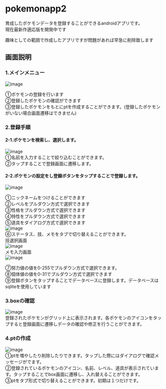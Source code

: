 # pokemonapp2
育成したポケモンデータを登録することができるandroidアプリです。  
現在最新作適応版を開発中です  

趣味としての範囲で作成したアプリですが問題があれば早急に削除致します  
  
## 画面説明
### 1.メインメニュー  
![image](https://user-images.githubusercontent.com/83626132/124224974-9ee38480-db41-11eb-98a6-fab32097740d.png)  
  
①ポケモンの登録を行います  
②登録したポケモンの確認ができます  
③登録したポケモンをもとにptを作成することができます。(登録したポケモンがいない場合画面遷移はできません)  
  
  
### 2.登録手順  
#### 2-1.ポケモンを検索し、選択します。  
![image](https://user-images.githubusercontent.com/83626132/124225672-d272de80-db42-11eb-8d86-c2456e230f83.png)  
①名前を入力することで絞り込むことができます。  
②タップすることで登録画面に遷移します。  
#### 2-2.ポケモンの設定をし登録ボタンをタップすることで登録します。  
![image](https://user-images.githubusercontent.com/83626132/124226880-bd974a80-db44-11eb-9ffe-44ece7caf52c.png)  
  
①ニックネームをつけることができます  
②レベルをプルダウン方式で選択できます  
③性格をプルダウン方式で選択できます  
④特性をプルダウン方式で選択できます  
⑤道具をダイアログ方式で選択できます  
![image](https://user-images.githubusercontent.com/83626132/124227154-2aaae000-db45-11eb-8614-b12b4b718c0e.png)  
⑥ステータス、技、メモをタブで切り替えることができます。  
技選択画面  
![image](https://user-images.githubusercontent.com/83626132/124227640-fc79d000-db45-11eb-8bf6-f0014a52576a.png)  
メモ入力画面  
![image](https://user-images.githubusercontent.com/83626132/124227754-203d1600-db46-11eb-9bf4-fa144bc4be6f.png)  

⑦努力値の値を0-255でプルダウン方式で選択できます。  
⑧個体値の値を0-31でプルダウン方式で選択できます  
⑨登録ボタンをタップすることでデータベースに登録します。データベースはsqliteを使用しています  
  
### 3.boxの確認
![image](https://user-images.githubusercontent.com/83626132/124227866-45ca1f80-db46-11eb-93de-5fb37619a6cc.png)  
登録されたポケモンがグリッド上に表示されます。各ポケモンのアイコンをタップすると登録画面に遷移しデータの確認や修正を行うことができます。  

  
### 4.ptの作成
![image](https://user-images.githubusercontent.com/83626132/124228162-ba9d5980-db46-11eb-827d-e8b409009746.png)  
①ptを増やしたり削除したりできます。タップした際にはダイアログで確認メッセージがでます。  
②登録されているポケモンのアイコン、名前、レベル、道具が表示されています。タップすることでbox画面に遷移し、入れ替えることができます。  
③ptをタブ形式で切り替えることができます。初期は１つだけです。  






